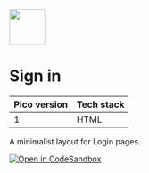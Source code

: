 <a href="https://picocss.com/">
  <img src="https://picocss.com/img/logo.svg" width="64" height="64">
</a>

# Sign in
| Pico version | Tech stack |
| ----- | ----- |
| 1 | HTML |

A minimalist layout for Login pages.

[![Open in CodeSandbox](https://codesandbox.io/static/img/play-codesandbox.svg)](https://codesandbox.io/s/github/picocss/examples/tree/master/v1-sign-in)
